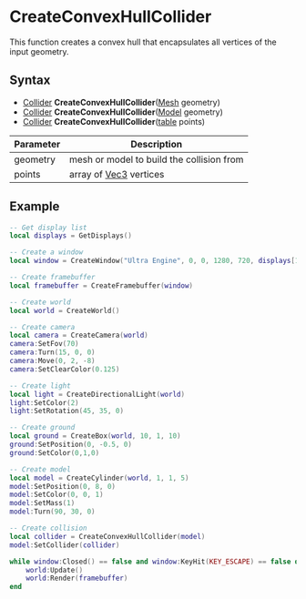 # CreateConvexHullCollider

This function creates a convex hull that encapsulates all vertices of the input geometry.

## Syntax

- [Collider](Collider.md) **CreateConvexHullCollider**([Mesh](Mesh.md) geometry)
- [Collider](Collider.md) **CreateConvexHullCollider**([Model](Model.md) geometry)
- [Collider](Collider.md) **CreateConvexHullCollider**([table](https://www.lua.org/manual/5.4/manual.html#6.6) points)

| Parameter | Description |
|---|---|
| geometry | mesh or model to build the collision from |
| points | array of [Vec3](Vec3.md) vertices |

## Example

```lua
-- Get display list
local displays = GetDisplays()

-- Create a window
local window = CreateWindow("Ultra Engine", 0, 0, 1280, 720, displays[1], WINDOW_TITLEBAR | WINDOW_CENTER)

-- Create framebuffer
local framebuffer = CreateFramebuffer(window)

-- Create world
local world = CreateWorld()

-- Create camera
local camera = CreateCamera(world)
camera:SetFov(70)
camera:Turn(15, 0, 0)
camera:Move(0, 2, -8)
camera:SetClearColor(0.125)

-- Create light
local light = CreateDirectionalLight(world)
light:SetColor(2)
light:SetRotation(45, 35, 0)

-- Create ground
local ground = CreateBox(world, 10, 1, 10)
ground:SetPosition(0, -0.5, 0)
ground:SetColor(0,1,0)

-- Create model
local model = CreateCylinder(world, 1, 1, 5)
model:SetPosition(0, 8, 0)
model:SetColor(0, 0, 1)
model:SetMass(1)
model:Turn(90, 30, 0)

-- Create collision
local collider = CreateConvexHullCollider(model)
model:SetCollider(collider)

while window:Closed() == false and window:KeyHit(KEY_ESCAPE) == false do
    world:Update()
    world:Render(framebuffer)
end
```
